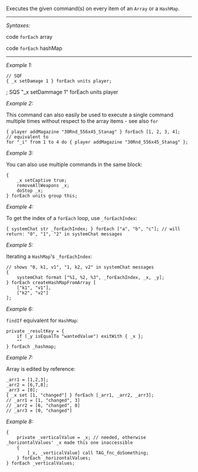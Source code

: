 Executes the given command(s) on every item of an `Array` or a `HashMap`.


---
*Syntaxes:*

code `forEach` array

code `forEach` hashMap

---
*Example 1:*

```sqf
// SQF
{ _x setDamage 1 } forEach units player;
```
<sqs>
; SQS
"_x setDammage 1" forEach units player
</sqs>

*Example 2:*

This command can also easily be used to execute a single command multiple times without respect to the array items - see also `for`

```sqf
{ player addMagazine "30Rnd_556x45_Stanag" } forEach [1, 2, 3, 4];
// equivalent to
for "_i" from 1 to 4 do { player addMagazine "30Rnd_556x45_Stanag" };
```

*Example 3:*

You can also use multiple commands in the same block:

```sqf
{
	_x setCaptive true;
	removeAllWeapons _x;
	doStop _x;
} forEach units group this;
```

*Example 4:*

To get the index of a `forEach` loop, use `_forEachIndex`:

```sqf
{ systemChat str _forEachIndex; } forEach ["a", "b", "c"]; // will return: "0", "1", "2" in systemChat messages
```

*Example 5:*

Iterating a `HashMap`'s `_forEachIndex`:

```sqf
// shows "0, k1, v1", "1, k2, v2" in systemChat messages
{
	systemChat format ["%1, %2, %3", _forEachIndex, _x, _y];
} forEach createHashMapFromArray [
	["k1", "v1"],
	["k2", "v2"]
];
```

*Example 6:*

`findIf` equivalent for `HashMap`:

```sqf
private _resultKey = {
	if (_y isEqualTo "wantedValue") exitWith { _x };
	""
} forEach _hashmap;
```

*Example 7:*

Array is edited by reference:

```sqf
_arr1 = [1,2,3];
_arr2 = [6,7,8];
_arr3 = [0];
{ _x set [1, "changed"] } forEach [_arr1, _arr2, _arr3];
// _arr1 = [1, "changed", 3]
// _arr2 = [6, "changed", 8]
// _arr3 = [0, "changed"]
```

*Example 8:*

```sqf
{
	private _verticalValue = _x; // needed, otherwise _horizontalValues' _x made this one inaccessible
	{
		[_x, _verticalValue] call TAG_fnc_doSomething;
	} forEach _horizontalValues;
} forEach _verticalValues;
```